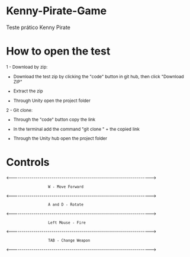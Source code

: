 # Kenny-Pirate-Game
 Teste prático Kenny Pirate
 
 # How to open the test

<sub>

 1 - Download by zip:
 
- Download the test zip by clicking the "code" button in git hub, then click "Download ZIP"
 
- Extract the zip
 
- Through Unity open the project folder

2 - Git clone:

- Through the "code" button copy the link
 
- In the terminal add the command "git clone " + the copied link
 
- Through the Unity hub open the project folder

</sub>
 
 # Controls
 
 <sub>
 
  <---------------------------------------------------------------------->
            
                       W - Move Forward
   
  <---------------------------------------------------------------------->
  
                       A and D - Rotate
                       
  <---------------------------------------------------------------------->
   
                       Left Mouse - Fire
                
  <---------------------------------------------------------------------->
  
                       TAB - Change Weapon
                       
  <---------------------------------------------------------------------->
  
</sub>

